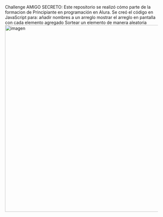 Challenge AMIGO SECRETO:
Este repositorio se realizó cómo parte de la formacion de Principiante en programación en Alura.
Se creó el código en JavaScript para:
añadir nombres a un arreglo
mostrar el arreglo en pantalla con cada elemento agregado
Sortear un elemento de manera aleatoria
<img width="1253" height="614" alt="imagen" src="https://github.com/user-attachments/assets/8471c537-349f-44f2-971f-194caad3eac2" />

